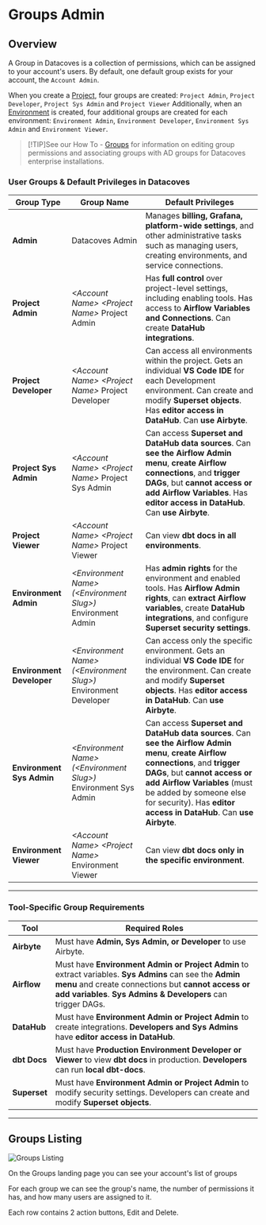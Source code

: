 # Groups Admin

## Overview

A Group in Datacoves is a collection of permissions, which can be assigned to your account's users.
By default, one default group exists for your account, the `Account Admin`. 

When you create a [Project](/reference/admin-menu/projects.md), four groups are created: `Project Admin`, `Project Developer`, `Project Sys Admin` and `Project Viewer` Additionally, when an [Environment](/reference/admin-menu/environments.md) is created, four additional groups are created for each environment: `Environment Admin`, `Environment Developer`, `Environment Sys Admin` and `Environment Viewer`.

>[!TIP]See our How To - [Groups](how-tos/datacoves/how_to_groups.md) for information on editing group permissions and associating groups with AD groups for Datacoves enterprise installations.

### **User Groups & Default Privileges in Datacoves**

| **Group Type**              | **Group Name**                                          | **Default Privileges**                                                                                         |
|----------------------------|--------------------------------------------------------|--------------------------------------------------------------------------------------------------------------|
| **Admin**                  | Datacoves Admin                                        | Manages **billing, Grafana, platform-wide settings**, and other administrative tasks such as managing users, creating environments, and service connections. |
| **Project Admin**          | _\<Account Name\> \<Project Name\>_ Project Admin     | Has **full control** over project-level settings, including enabling tools. Has access to **Airflow Variables and Connections**. Can create **DataHub integrations**. |
| **Project Developer**      | _\<Account Name\> \<Project Name\>_ Project Developer | Can access all environments within the project. Gets an individual **VS Code IDE** for each Development environment. Can create and modify **Superset objects**. Has **editor access in DataHub**. Can **use Airbyte**. |
| **Project Sys Admin**      | _\<Account Name\> \<Project Name\>_ Project Sys Admin | Can access **Superset and DataHub data sources**. Can **see the Airflow Admin menu**, **create Airflow connections**, and **trigger DAGs**, but **cannot access or add Airflow Variables**. Has **editor access in DataHub**. Can **use Airbyte**. |
| **Project Viewer**         | _\<Account Name\> \<Project Name\>_ Project Viewer    | Can view **dbt docs in all environments**. |
| **Environment Admin**      | _\<Environment Name\> (\<Environment Slug\>)_ Environment Admin | Has **admin rights** for the environment and enabled tools. Has **Airflow Admin rights**, can **extract Airflow variables**, create **DataHub integrations**, and configure **Superset security settings**. |
| **Environment Developer**  | _\<Environment Name\> (\<Environment Slug\>)_ Environment Developer | Can access only the specific environment. Gets an individual **VS Code IDE** for the environment. Can create and modify **Superset objects**. Has **editor access in DataHub**. Can **use Airbyte**. |
| **Environment Sys Admin**  | _\<Environment Name\> (\<Environment Slug\>)_ Environment Sys Admin | Can access **Superset and DataHub data sources**. Can **see the Airflow Admin menu**, **create Airflow connections**, and **trigger DAGs**, but **cannot access or add Airflow Variables** (must be added by someone else for security). Has **editor access in DataHub**. Can **use Airbyte**. |
| **Environment Viewer**     | _\<Account Name\> \<Project Name\>_ Environment Viewer | Can view **dbt docs only in the specific environment**. |

---

### **Tool-Specific Group Requirements**

| **Tool**      | **Required Roles** |
|--------------|-------------------|
| **Airbyte** | Must have **Admin, Sys Admin, or Developer** to use Airbyte. |
| **Airflow** | Must have **Environment Admin or Project Admin** to extract variables. **Sys Admins** can see the **Admin menu** and create connections but **cannot access or add variables**. **Sys Admins & Developers** can trigger DAGs. |
| **DataHub** | Must have **Environment Admin or Project Admin** to create integrations. **Developers and Sys Admins** have **editor access in DataHub**. |
| **dbt Docs** | Must have **Production Environment Developer or Viewer** to view **dbt docs** in production. **Developers** can run **local dbt-docs**. |
| **Superset** | Must have **Environment Admin or Project Admin** to modify security settings. Developers can create and modify **Superset objects**. |


---
## Groups Listing

![Groups Listing](./assets/groups_listing.gif)

On the Groups landing page you can see your account's list of groups

For each group we can see the group's name, the number of permissions it has, and how many users are assigned to it.

Each row contains 2 action buttons, Edit and Delete.